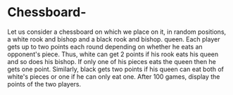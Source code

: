 # Chessboard-

Let us consider a chessboard on which we place on it, in random positions, a white rook and bishop and a black rook and bishop.
 queen. Each player gets up to two points each round depending on whether he eats an opponent's piece. Thus,
 white can get 2 points if his rook eats his queen and so does his bishop. If only
 one of his pieces eats the queen then he gets one point. Similarly, black gets two points if
 his queen can eat both of white's pieces or one if he can only eat one. After 100 games,
 display the points of the two players.
